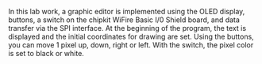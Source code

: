 In this lab work, a graphic editor is implemented using the OLED display, buttons, a switch on the chipkit WiFire Basic I/0 Shield board, and data transfer via the SPI interface.
At the beginning of the program, the text is displayed and the initial coordinates for drawing are set. Using the buttons, you can move 1 pixel up, down, right or left. With the switch, the pixel color is set to black or white.